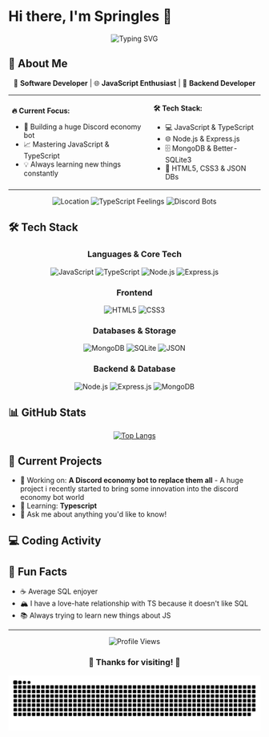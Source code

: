 # Hi there, I'm Springles 👋

<div align="center">
  <img src="https://readme-typing-svg.herokuapp.com?font=Fira+Code&size=30&pause=1000&color=00D9FF&center=true&vCenter=true&width=600&height=100&lines=Back-end+Developer;Mastering+Javascript;Problem+Solver;Always+Learning" alt="Typing SVG" />
</div>

## 🚀 About Me

<div align="center">
  
🎯 **Software Developer** | 🌐 **JavaScript Enthusiast** | 🚀 **Backend Developer**

</div>

<table align="center">
<tr>
<td>

**🔥 Current Focus:**
- 🤖 Building a huge Discord economy bot
- 📈 Mastering JavaScript & TypeScript
- 💡 Always learning new things constantly

</td>
<td>

**🛠️ Tech Stack:**
- 💻 JavaScript & TypeScript 
- 🌐 Node.js & Express.js
- 🗄️ MongoDB & Better-SQLite3
- 🎨 HTML5, CSS3 & JSON DBs

</td>
</tr>
</table>

<div align="center">
  <img src="https://img.shields.io/badge/Location-MV%2C%20Germany-green?style=for-the-badge&logo=map-pin&logoColor=white" alt="Location" />
  <img src="https://img.shields.io/badge/TypeScript-Love%2FHate-red?style=for-the-badge&logo=typescript&logoColor=white" alt="TypeScript Feelings" />
  <img src="https://img.shields.io/badge/Discord-Bot%20Builder-7289DA?style=for-the-badge&logo=discord&logoColor=white" alt="Discord Bots" />
</div>

## 🛠️ Tech Stack

<div align="center">

### Languages & Core Tech
![JavaScript](https://img.shields.io/badge/-JavaScript-F7DF1E?style=for-the-badge&logo=javascript&logoColor=black)
![TypeScript](https://img.shields.io/badge/-TypeScript-3178C6?style=for-the-badge&logo=typescript&logoColor=white)
![Node.js](https://img.shields.io/badge/-Node.js-339933?style=for-the-badge&logo=node.js&logoColor=white)
![Express.js](https://img.shields.io/badge/-Express.js-000000?style=for-the-badge&logo=express&logoColor=white)

### Frontend
![HTML5](https://img.shields.io/badge/-HTML5-E34F26?style=for-the-badge&logo=html5&logoColor=white)
![CSS3](https://img.shields.io/badge/-CSS3-1572B6?style=for-the-badge&logo=css3&logoColor=white)

### Databases & Storage
![MongoDB](https://img.shields.io/badge/-MongoDB-47A248?style=for-the-badge&logo=mongodb&logoColor=white)
![SQLite](https://img.shields.io/badge/-SQLite-003B57?style=for-the-badge&logo=sqlite&logoColor=white)
![JSON](https://img.shields.io/badge/-JSON-000000?style=for-the-badge&logo=json&logoColor=white)

### Backend & Database
![Node.js](https://img.shields.io/badge/-Node.js-339933?style=for-the-badge&logo=node.js&logoColor=white)
![Express.js](https://img.shields.io/badge/-Express.js-000000?style=for-the-badge&logo=express&logoColor=white)
![MongoDB](https://img.shields.io/badge/-MongoDB-47A248?style=for-the-badge&logo=mongodb&logoColor=white)

</div>

## 📊 GitHub Stats

<div align="center">

  [![Top Langs](https://github-readme-stats.vercel.app/api/top-langs/?username=Springlesss&theme=tokyo-night&bg_color=1a1b27&color=70a5fd)](https://github.com/Springlesss/)
</div>



## 🎯 Current Projects

- 🔭 Working on: **A Discord economy bot to replace them all** - A huge project i recently started to bring some innovation into the discord economy bot world
- 🌱 Learning: **Typescript**
- 💬 Ask me about anything you'd like to know!


</div>

## 💻 Coding Activity

<!--START_SECTION:waka-->
<!--END_SECTION:waka-->

## 🎨 Fun Facts

- ☕ Average SQL enjoyer
- 🏔️ I have a love-hate relationship with TS because it doesn't like SQL
- 📚 Always trying to learn new things about JS

---

<div align="center">
  <img src="https://komarev.com/ghpvc/?username=Springlesss&color=blueviolet&style=for-the-badge" alt="Profile Views" />
</div>

<div align="center">
  <h3>💙 Thanks for visiting! 💙</h3>
  <img src="https://raw.githubusercontent.com/Platane/snk/output/github-contribution-grid-snake.svg" alt="Snake animation" />
</div>

